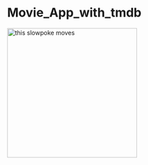 # Movie_App_with_tmdb

<img src="https://github.com/ahmedgomaa97/movies_app_with_tmdb_api/blob/main/preview/preview.gif" alt="this slowpoke moves"  width="300" autoplay="true" />




